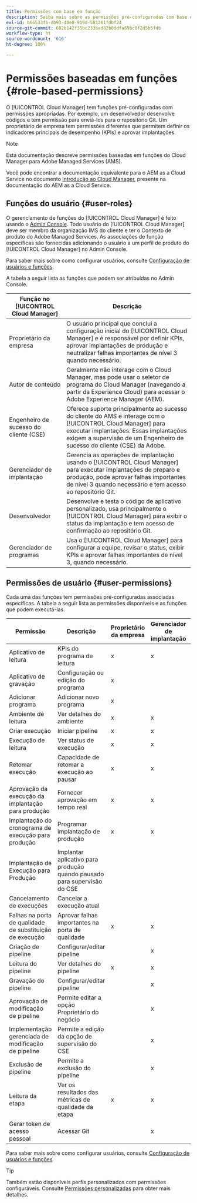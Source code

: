 ```yaml
---
title: Permissões com base em função
description: Saiba mais sobre as permissões pré-configuradas com base em funções do Cloud Manager para gerenciar o acesso aos recursos da nuvem.
exl-id: b66533fb-db93-40e8-919d-581261fdbf24
source-git-commit: 682b142f35bc233bad82b0ddfa69bc0f2d5b5fdb
workflow-type: ht
source-wordcount: '616'
ht-degree: 100%

---
```



# Permissões baseadas em funções {#role-based-permissions}

O [!UICONTROL Cloud Manager] tem funções pré-configuradas com permissões apropriadas. Por exemplo, um desenvolvedor desenvolve códigos e tem permissão para enviá-los para o repositório Git. Um proprietário de empresa tem permissões diferentes que permitem definir os indicadores principais de desempenho (KPIs) e aprovar implantações.

>[!NOTE]
>
>Esta documentação descreve permissões baseadas em funções do Cloud Manager para Adobe Managed Services (AMS).
>
>Você pode encontrar a documentação equivalente para o AEM as a Cloud Service no documento [Introdução ao Cloud Manager](https://experienceleague.adobe.com/pt-br/docs/experience-manager-cloud-service/content/onboarding/concepts/cloud-manager-introduction#role-based-permissions), presente na documentação do AEM as a Cloud Service.

## Funções do usuário {#user-roles}

O gerenciamento de funções do [!UICONTROL Cloud Manager] é feito usando o [Admin Console](https://helpx.adobe.com/br/enterprise/using/admin-console.html). Todo usuário do [!UICONTROL Cloud Manager] deve ser membro da organização IMS do cliente e ter o Contexto de produto do Adobe Managed Services. As associações de função específicas são fornecidas adicionando o usuário a um perfil de produto do [!UICONTROL Cloud Manager] no Admin Console.

Para saber mais sobre como configurar usuários, consulte [Configuração de usuários e funções](/help/requirements/users-and-roles.md).

A tabela a seguir lista as funções que podem ser atribuídas no Admin Console.

| Função no [!UICONTROL Cloud Manager] | Descrição |
|---|---|
| Proprietário da empresa | O usuário principal que conclui a configuração inicial do [!UICONTROL Cloud Manager] e é responsável por definir KPIs, aprovar implantações de produção e neutralizar falhas importantes de nível 3 quando necessário. |
| Autor de conteúdo | Geralmente não interage com o Cloud Manager, mas pode usar o seletor de programa do Cloud Manager (navegando a partir da Experience Cloud) para acessar o Adobe Experience Manager (AEM). |
| Engenheiro de sucesso do cliente (CSE) | Oferece suporte principalmente ao sucesso do cliente do AMS e interage com o [!UICONTROL Cloud Manager] para executar implantações. Essas implantações exigem a supervisão de um Engenheiro de sucesso do cliente (CSE) da Adobe. |
| Gerenciador de implantação | Gerencia as operações de implantação usando o [!UICONTROL Cloud Manager] para executar implantações de preparo e produção, pode aprovar falhas importantes de nível 3 quando necessário e tem acesso ao repositório Git. |
| Desenvolvedor | Desenvolve e testa o código de aplicativo personalizado, usa principalmente o [!UICONTROL Cloud Manager] para exibir o status da implantação e tem acesso de confirmação ao repositório Git. |
| Gerenciador de programas | Usa o [!UICONTROL Cloud Manager] para configurar a equipe, revisar o status, exibir KPIs e aprovar falhas importantes de nível 3, quando necessário. |

## Permissões de usuário {#user-permissions}

Cada uma das funções tem permissões pré-configuradas associadas específicas. A tabela a seguir lista as permissões disponíveis e as funções que podem executá-las.

| Permissão | Descrição | Proprietário da empresa | Gerenciador de implantação | Gerenciador de programas | Desenvolvedor | CSE |
| --- | --- | --- | --- | --- | --- | --- |
| Aplicativo de leitura | KPIs do programa de leitura | x | x | x | x | x |
| Aplicativo de gravação | Configuração ou edição do programa | x | | | | |
| Adicionar programa | Adicionar novo programa | x |  |  |  |  |
| Ambiente de leitura | Ver detalhes do ambiente | x | x | x | x | x |
| Criar execução | Iniciar pipeline | x | x | x | | |
| Execução de leitura | Ver status de execução | x | x | x | x | x |
| Retomar execução | Capacidade de retomar a execução ao pausar | x | x | x | | x |
| Aprovação da execução da implantação para produção | Fornecer aprovação em tempo real | x | x | x | | |
| Implantação do cronograma de execução para produção | Programar implantação de produção | x | x | x | | x |
| Implantação de Execução para Produção | Implantar aplicativo para produção quando pausado para supervisão do CSE |  |  |  |  | x |
| Cancelamento de execuções | Cancelar a execução atual |  |  | x |  |  |
| Falhas na porta de qualidade de substituição de execução | Aprovar falhas importantes na porta de qualidade | x | x | x |  |  |
| Criação de pipeline | Configurar/editar pipeline |  | x |  |  |  |
| Leitura do pipeline | Ver detalhes do pipeline | x | x | x | x | x |
| Gravação do pipeline | Configurar/editar pipeline |  | x |  |  |  |
| Aprovação de modificação de pipeline | Permite editar a opção Proprietário do negócio |  | x |  |  |  |
| Implementação gerenciada de modificação de pipeline | Permite a edição da opção de supervisão do CSE |  | x |  |  |  |
| Exclusão de pipeline | Permite a exclusão do pipeline |  | x |  |  |  |
| Leitura da etapa | Ver os resultados das métricas de qualidade da etapa | x | x | x | x | x |
| Gerar token de acesso pessoal | Acessar Git |  | x |  | x |  |

<!-- CQDOC-22080 | Download log files  |  |  | x |  | x |  | -->

Para saber mais sobre como configurar usuários, consulte [Configuração de usuários e funções](/help/requirements/users-and-roles.md).

>[!TIP]
>
>Também estão disponíveis perfis personalizados com permissões configuráveis. Consulte [Permissões personalizadas](/help/using/custom-permissions.md) para obter mais detalhes.
